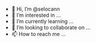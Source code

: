 - 👋 Hi, I’m @selocann
- 👀 I’m interested in ...
- 🌱 I’m currently learning ...
- 💞️ I’m looking to collaborate on ...
- 📫 How to reach me ...

<!---
selocann/selocann is a ✨ special ✨ repository because its `README.md` (this file) appears on your GitHub profile.
You can click the Preview link to take a look at your changes.
--->
